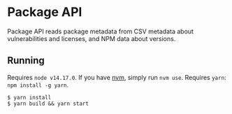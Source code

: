 # Package API

Package API reads package metadata from CSV metadata about vulnerabilities and licenses, and NPM data about versions.

## Running

Requires `node v14.17.0`. If you have [nvm](https://github.com/nvm-sh/nvm), simply run `nvm use`.
Requires `yarn`: `npm install -g yarn`.

```
$ yarn install
$ yarn build && yarn start
```
